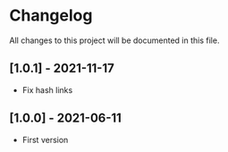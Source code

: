 # Changelog
All changes to this project will be documented in this file.

## [1.0.1] - 2021-11-17
- Fix hash links

## [1.0.0] - 2021-06-11
- First version